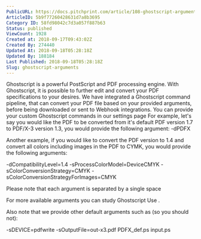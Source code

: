 ```yaml
---
PublicURL: https://docs.pitchprint.com/article/108-ghostscript-arguments
ArticleID: 5b9f77260428631d7a8b3695
Category ID: 58fd98042c7d3a057f887b63
Status: published
ViewCount: 1928
Created at: 2018-09-17T09:43:02Z
Created By: 274440
Updated At: 2018-09-18T05:28:18Z
Updated By: 188184
Last Published: 2018-09-18T05:28:18Z
Slug: ghostscript-arguments
---
```


Ghostscript is a powerful PostScript and PDF processing engine. With Ghostscript, it is possible to further edit and convert your PDF specifications to your desires.
We have integrated a Ghostscript command pipeline, that can convert your PDF file based on your provided arguments, before being downloaded or sent to Webhook integrations. You can provide your custom Ghostscript commands 
in our settings page
 For example, let's say you would like the PDF to be converted from it's default PDF version 1.7 to PDF/X-3 version 1.3, you would provide the following argument: 
-dPDFX

Another example, if you would like to convert the PDF version to 1.4 and convert all colors including images in the PDF to CYMK, you would provide the following arguments: 

-dCompatibilityLevel=1.4 
-sProcessColorModel=DeviceCMYK 
-sColorConversionStrategy=CMYK 
-sColorConversionStrategyForImages=CMYK

Please note that each argument is separated by a single space

 For more available arguments you can study 
Ghostscript Use .

 Also note that we provide other default arguments such as (so you should not): 

-sDEVICE=pdfwrite -sOutputFile=out-x3.pdf PDFX_def.ps input.ps